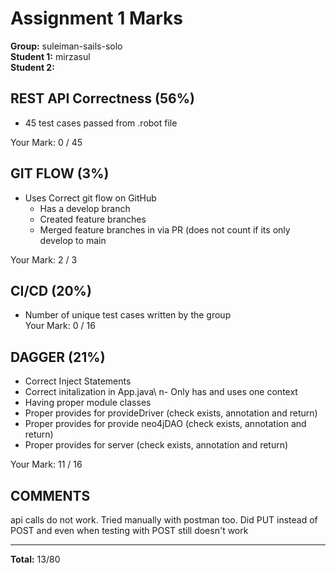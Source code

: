 # Assignment 1 Marks  

**Group:** suleiman-sails-solo  
**Student 1:** mirzasul  
**Student 2:**   

## REST API Correctness (56%)  
- 45 test cases passed from .robot file  

Your Mark: 0 / 45  

## GIT FLOW (3%)
- Uses Correct git flow on GitHub  
    - Has a develop branch  
    - Created feature branches  
    - Merged feature branches in via PR (does not count if its only develop to main  

Your Mark: 2 / 3  

## CI/CD (20%)  
- Number of unique test cases written by the group  
Your Mark: 0 / 16  

## DAGGER (21%)  
- Correct Inject Statements  
- Correct initalization in App.java\  n- Only has and uses one context  
- Having proper module classes  
- Proper provides for provideDriver (check exists, annotation and return)  
- Proper provides for provide neo4jDAO (check exists, annotation and return)  
- Proper provides for server (check exists, annotation and return)  

Your Mark: 11 / 16  

## COMMENTS
api calls do not work. Tried manually with postman too. Did PUT instead of POST and even when testing with POST still doesn't work  

---------------------------  


**Total:** 13/80

